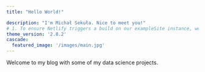 ```yaml
---
title: "Hello World!"

description: "I'm Michał Sekuła. Nice to meet you!"
# 1. To ensure Netlify triggers a build on our exampleSite instance, we need to change a file in the exampleSite directory.
theme_version: '2.8.2'
cascade:
  featured_image: '/images/main.jpg'
---
```

Welcome to my blog with some of my data science projects.
